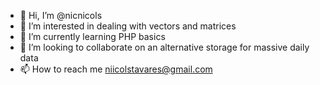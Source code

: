 - 👋 Hi, I’m @nicnicols
- 👀 I’m interested in dealing with vectors and matrices
- 🌱 I’m currently learning PHP basics
- 💞️ I’m looking to collaborate on an alternative storage for massive daily data
- 📫 How to reach me niicolstavares@gmail.com

<!---
nicnicols/nicnicols is a ✨ special ✨ repository because its `README.md` (this file) appears on your GitHub profile.
You can click the Preview link to take a look at your changes.
--->
